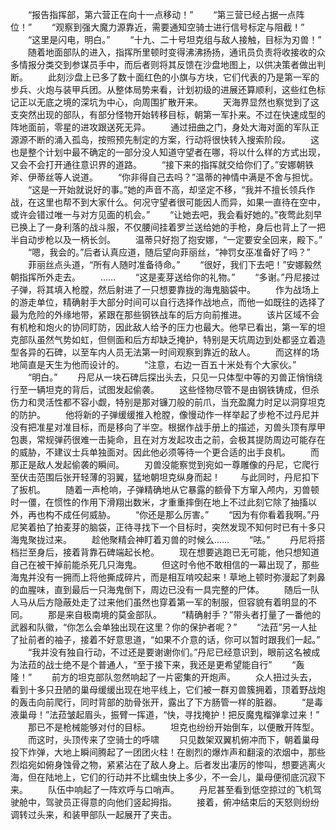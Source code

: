 　　“报告指挥部，第六营正在向十一点移动！”
　　“第三营已经占据一点阵位！”
　　“观察到强大魔力源靠近，需要通知空骑士进行信号标定与阻截！”
　　“这里是闪电，明白。”
　　“十九、二十号坦克组与敌人接触，目标为刃兽！”
　　随着地面部队的进入，指挥所里顿时变得沸沸扬扬，通讯员负责将收接收的众多情报分类交到参谋员手中，而后者则将其反馈在沙盘地图上，以供决策者做出判断。
　　此刻沙盘上已多了数十面红色的小旗与方块，它们代表的乃是第一军的步兵、火炮与装甲兵团。从整体局势来看，计划初级的进展还算顺利，这些红色标记正以无底之境的深坑为中心，向周围扩散开来。
　　天海界显然也察觉到了这支突然出现的部队，有部分怪物开始转移目标，朝第一军扑来。不过在快速成型的阵地面前，零星的进攻跟送死无异。
　　通过扭曲之门，身处大海对面的军队正源源不断的涌入孤岛，按照预先制定的方案，行动将很快转入搜索阶段。
　　这也是整个计划中最不确定的一部分没人知道守望者在哪，将以什么样的方式出现，又会不会打开通往意识界的道路。
　　“接下来的指挥就交给你们了。”安娜朝铁斧、伊蒂丝等人说道。
　　“你非得自己去吗？”温蒂的神情中满是不舍与担忧。
　　“这是一开始就说好的事。”她的声音不高，却坚定不移，“我并不擅长领兵作战，在这里也帮不到大家什么。何况守望者很可能因人而异，如果一直待在空中，或许会错过唯一与对方见面的机会。”
　　“让她去吧，我会看好她的。”夜莺此刻早已换上了一身利落的战斗服，不仅腰间挂着罗兰送给她的手枪，身后也背上了一把半自动步枪以及一柄长剑。
　　温蒂只好抱了抱安娜，“一定要安全回来，殿下。”
　　“嗯，我会的。”后者认真应道，随后望向菲丽丝，“神罚女巫准备好了吗？”
　　菲丽丝点头道，“所有人随时准备待命。”
　　“很好，我们下去吧！”安娜毅然朝指挥所外走去。
　　……
　　“这是麦芽送给你的礼物。”
　　“多谢。”丹尼接过子弹，将其填入枪膛，然后射进了一只想要靠拢的海鬼脑袋中。
　　作为战场上的游走单位，精确射手大部分时间可以自行选择作战地点，而他一如既往的选择了最为危险的外缘地带，紧跟在那些钢铁战车的后方向前推进。
　　该片区域不会有机枪和炮火的协同盯防，因此敌人给予的压力也最大。他早已看出，第一军的坦克部队虽然气势如虹，但侧面和后方却缺乏掩护，特别是天坑周边到处都竖立着造型各异的石碑，以至车内人员无法第一时间观察到靠近的敌人。
　　而这样的场地简直是天生为他而设计的。
　　“注意，右边一百五十米处有个大家伙。”
　　“明白。”
　　丹尼从一块石碑后探出头去，只见一只体型中等的刃兽正悄悄绕行至一辆坦克的背后，试图发起偷袭。
　　这些怪物尽管不是由钢铁铸成，但杀伤力和灵活性都不容小觑，特别是那对镰刀般的前爪，当充盈魔力时足以洞穿坦克的防护。
　　他将新的子弹缓缓推入枪膛，像慢动作一样举起了步枪不过丹尼并没有把准星对准目标，而是移向了半空。根据作战手册上的描述，刃兽头顶有厚甲包裹，常规弹药很难一击毙命，且在对方发起攻击之前，会极其提防周边可能存在的威胁，不建议士兵单独面对。因此他必须等待一个更合适的出手良机。
　　而那正是敌人发起偷袭的瞬间。
　　刃兽没能察觉到宛如一尊雕像的丹尼，它爬行至伏击范围后张开轻薄的羽翼，猛地朝坦克纵身而起！
　　与此同时，丹尼扣下了扳机。
　　随着一声枪响，子弹精确地从它暴露的额骨下方窜入颅内，刃兽顿时一僵，在惯性的作用下滑翔出数米，才重重摔倒在地上不过此刻它除了抽搐以外，再也构不成任何威胁。
　　“你还是那么厉害。”
　　“因为有你看着我啊。”丹尼笑着拍了拍麦芽的脑袋，正待寻找下一个目标时，突然发现不知何时已有十多只海鬼聚拢过来。
　　趁他聚精会神盯着刃兽的时候么……
　　“呿。”
　　丹尼将搭档拦至身后，接着背靠石碑端起长枪。
　　现在想要逃跑已无可能，他只想知道自己在被干掉前能杀死几只海鬼。
　　但这时令他不敢相信的一幕出现了，那些海鬼并没有一拥而上将他撕成碎片，而是相互啃咬起来！草地上顿时弥漫起了刺鼻的血腥味，直到最后一只海鬼倒下，周边已没有一具完整的尸体。
　　随后一队人马从后方隐蔽处走了过来他们虽然也穿着第一军的制服，但容貌有着明显的不同。
　　那是来自极南境的莫金部队。
　　“精确射手？”带头者打量了一番他的武器和队徽，“你怎么会单独出现在这里？你的保护者呢？”
　　“法菈”另一人扯了扯前者的袖子，接着不好意思道，“如果不介意的话，你可以暂时跟我们一起。”
　　“我并没有独自行动，不过还是要谢谢你们。”丹尼已经意识到，眼前这名被成为法菈的战士绝不是个普通人，“至于接下来，我还是更希望能自行”
　　“轰隆！”
　　前方的坦克部队忽然响起了一片密集的开炮声。
　　众人扭过头去，看到十多只丑陋的巢母缓缓出现在地平线上，它们被一群刃兽簇拥着，顶着野战炮的轰击向前爬行，同时背部的肋骨张开，露出了下方肠管一样的脏器。
　　“是毒液巢母！”法菈皱起眉头，振臂一挥道，“快，寻找掩护！把反魔鬼榴弹拿过来！”
　　那已不是枪械能够对付的目标。
　　坦克也纷纷开始倒车，以便散开阵型。
　　而这时，头顶传来了空骑士的呼啸
　　只见数架双翼机俯冲而下，朝着巢母投下炸弹，大地上瞬间腾起了一团团火柱！在剧烈的爆炸声和翻滚的浓烟中，那些烈焰宛如俯身蚀骨之物，紧紧沾在了敌人身上。后者发出凄厉的惨叫，想要逃离火海，但在陆地上，它们的行动并不比蠕虫快上多少，不一会儿，巢母便彻底沉寂下来。
　　队伍中响起了一阵欢呼与口哨声。
　　丹尼甚至看到低空掠过的飞机驾驶舱中，驾驶员正得意的向他们竖起拇指。
　　接着，俯冲结束后的天怒则纷纷调转过头来，和装甲部队一起展开了夹击。